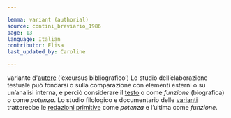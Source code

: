 ```yaml
---

lemma: variant (authorial)
source: contini_breviario_1986
page: 13
language: Italian
contributor: Elisa
last_updated_by: Caroline

---
```


variante d'[autore](author.html) (‘excursus bibliografico’)
Lo studio dell’elaborazione testuale può fondarsi o sulla comparazione con elementi esterni o su un’analisi interna, e perciò considerare il [testo](text.html) o come _funzione_ (biografica) o come _potenza_. Lo studio filologico e documentario delle [varianti](variant.html) tratterebbe le [redazioni primitive](writingProcess.html) come _potenza_ e l’ultima come _funzione_.
